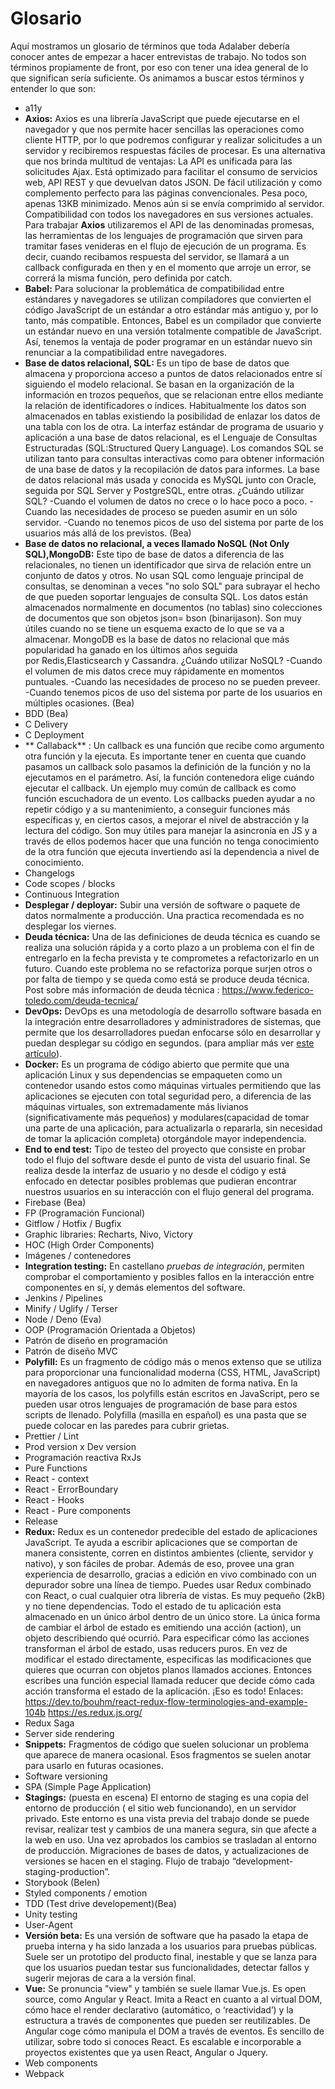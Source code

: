 # Glosario
Aquí mostramos un glosario de términos que toda Adalaber debería conocer antes de empezar a hacer entrevistas de trabajo. No todos son términos propiamente de front, por eso con tener una idea general de lo que significan sería suficiente. Os animamos a buscar estos términos y entender lo que son:

- a11y
- **Axios:** Axios es una librería  JavaScript que puede ejecutarse en el navegador y que nos permite hacer sencillas las operaciones como cliente HTTP, por lo que podremos configurar y realizar solicitudes a un servidor y recibiremos respuestas fáciles de procesar.
Es una alternativa que nos brinda multitud de ventajas:
 La API es unificada para las solicitudes Ajax.
 Está optimizado para facilitar el consumo de servicios web, API REST y que devuelvan datos JSON.
 De fácil utilización y como complemento perfecto para las páginas convencionales.
 Pesa poco, apenas 13KB minimizado. Menos aún si se envía comprimido al servidor.
 Compatibilidad con todos los navegadores en sus versiones actuales.
Para trabajar **Axios** utilizaremos el API de las denominadas promesas, las herramientas de los lenguajes de programación que sirven para tramitar fases venideras en el flujo de ejecución de un programa. Es decir, cuando recibamos respuesta del servidor, se llamará a un callback configurada en then y en el momento que arroje un error, se correrá la misma función, pero definida por catch.
- **Babel:** Para solucionar la problemática de compatibilidad entre estándares y navegadores se utilizan compiladores que convierten el código JavaScript de un estándar a otro estándar más antiguo y, por lo tanto, más compatible. Entonces, Babel es un compilador que convierte un estándar nuevo en una versión totalmente compatible de JavaScript. Así, tenemos la ventaja de poder programar en un estándar nuevo sin renunciar a la compatibilidad entre navegadores.
- **Base de datos relacional, SQL:** Es un tipo de base de datos que almacena y proporciona acceso a puntos de datos relacionados entre sí siguiendo el modelo relacional. Se basan en la organización de la información en trozos pequeños, que se relacionan entre ellos mediante la relación de identificadores o índices. Habitualmente los datos son almacenados en tablas existiendo la posibilidad de enlazar los datos de una tabla con los de otra.
La interfaz estándar de programa de usuario y aplicación a una base de datos relacional, es el Lenguaje de Consultas Estructuradas (SQL:Structured Query Language). Los comandos SQL se utilizan tanto para consultas interactivas como para obtener información de una base de datos y la recopilación de datos para informes.
La base de datos relacional más usada y conocida es MySQL junto con Oracle, seguida por SQL Server y PostgreSQL, entre otras.
¿Cuándo utilizar SQL?
-Cuando el volumen de datos no crece o lo hace poco a poco.
-Cuando las necesidades de proceso se pueden asumir en un sólo servidor.
-Cuando no tenemos picos de uso del sistema por parte de los usuarios más allá de los previstos. (Bea)
- **Base de datos no relacional, a veces llamado NoSQL (Not Only SQL),MongoDB:** Este tipo de base de datos a diferencia de las relacionales, no tienen un identificador que sirva de relación entre un conjunto de datos y otros. No usan SQL como lenguaje principal de consultas, se denominan a veces "no solo SQL" para subrayar el hecho de que pueden soportar lenguajes de consulta SQL. Los datos están almacenados normalmente en documentos (no tablas) sino colecciones de documentos que son objetos json= bson (binarijason). Son muy útiles cuando no se tiene un esquema exacto de lo que se va a almacenar.
MongoDB es la base de datos no relacional que  más popularidad ha ganado en los últimos años seguida por Redis,Elasticsearch y Cassandra.
¿Cuándo utilizar NoSQL?
-Cuando el volumen de mis datos crece muy rápidamente en momentos puntuales.
-Cuando las necesidades de proceso no se pueden preveer.
-Cuando tenemos picos de uso del sistema por parte de los usuarios en múltiples ocasiones. (Bea)
- BDD (Bea)
- C Delivery
- C Deployment
- ** Callaback** : Un callback es una función que recibe como argumento otra función y la ejecuta. Es importante tener en cuenta que cuando pasamos un callback solo pasamos la definición de la función y no la ejecutamos en el parámetro. Así, la función contenedora elige cuándo ejecutar el callback. Un ejemplo muy común de callback es como función escuchadora de un evento. Los callbacks pueden ayudar a no repetir código y a su mantenimiento, a conseguir funciones más específicas y, en ciertos casos, a mejorar el nivel de abstracción y la lectura del código. Son muy útiles para manejar la asincronía en JS y a través de ellos podemos hacer que una función no tenga conocimiento de la otra función que ejecuta invertiendo así la dependencia a nivel de conocimiento.
- Changelogs
- Code scopes / blocks
- Continuous Integration
- **Desplegar / deployar:** Subir una versión de software o paquete de datos normalmente a producción. Una practica recomendada es no desplegar los viernes.
- **Deuda técnica:** Una de las definiciones de deuda técnica es cuando se realiza una solución rápida y a corto plazo a un problema
con el fin de entregarlo en la fecha prevista  y te comprometes a refactorizarlo en un futuro. Cuando este problema no se refactoriza
porque surjen otros o por falta de tiempo y se queda como está se produce deuda técnica. Post sobre más información de deuda técnica : https://www.federico-toledo.com/deuda-tecnica/
- **DevOps:** DevOps es una metodología de desarrollo software basada en la integración entre desarrolladores y administradores de sistemas, que permite que los desarrolladores puedan enfocarse sólo en desarrollar y puedan desplegar su código en segundos. (para ampliar más ver [este artículo](https://www.paradigmadigital.com/techbiz/que-es-devops-y-sobre-todo-que-no-es-devops/)).
- **Docker:** Es un programa de código abierto que permite que una aplicación Linux y sus dependencias se empaqueten como un contenedor usando estos como máquinas virtuales permitiendo que las aplicaciones se ejecuten con total seguridad pero, a diferencia de las máquinas virtuales, son extremadamente más livianos (significativamente más pequeños) y modulares(capacidad de tomar una parte de una aplicación, para actualizarla o repararla, sin necesidad de tomar la aplicación completa) otorgándole mayor independencia.
- **End to end test:** Tipo de testeo del proyecto que consiste en probar todo el flujo del software desde el punto de vista del usuario final. Se realiza desde la interfaz de usuario y no desde el código y está enfocado en detectar posibles problemas que pudieran encontrar nuestros usuarios en su interacción con el flujo general del programa.
- Firebase (Bea)
- FP (Programación Funcional)
- Gitflow / Hotfix / Bugfix
- Graphic libraries: Recharts, Nivo, Victory
- HOC (High Order Components)
- Imágenes / contenedores
- **Integration testing:** En castellano *pruebas de integración*, permiten comprobar el comportamiento y posibles fallos en la interacción entre componentes en sí, y demás elementos del software.
- Jenkins / Pipelines
- Minify / Uglify / Terser
- Node / Deno (Eva)
- OOP (Programación Orientada a Objetos)
- Patrón de diseño en programación
- Patrón de diseño MVC
- **Polyfill:** Es un fragmento de código más o menos extenso que se utiliza para proporcionar una funcionalidad moderna (CSS, HTML, JavaScript) en navegadores antiguos que no lo admiten de forma nativa. En la mayoría de los casos, los polyfills están escritos en JavaScript, pero se pueden usar otros lenguajes de programación de base para estos scripts de llenado. Polyfilla (masilla en español) es una pasta que se puede colocar en las paredes para cubrir grietas. 
- Prettier / Lint
- Prod version x Dev version
- Programación reactiva RxJs
- Pure Functions
- React - context
- React - ErrorBoundary
- React - Hooks
- React - Pure components
- Release
- **Redux:** Redux es un contenedor predecible del estado de aplicaciones JavaScript. Te ayuda a escribir aplicaciones que se comportan de manera consistente, corren en distintos ambientes (cliente, servidor y nativo), y son fáciles de probar. Además de eso, provee una gran experiencia de desarrollo, gracias a edición en vivo combinado con un depurador sobre una línea de tiempo. Puedes usar Redux combinado con React, o cual cualquier otra librería de vistas. Es muy pequeño (2kB) y no tiene dependencias.
Todo el estado de tu aplicación esta almacenado en un único árbol dentro de un único store. La única forma de cambiar el árbol de estado es emitiendo una acción (action), un objeto describiendo qué ocurrió.
Para especificar cómo las acciones transforman el árbol de estado, usas reducers puros.
En vez de modificar el estado directamente, especificas las modificaciones que quieres que ocurran con objetos planos llamados acciones. Entonces escribes una función especial llamada reducer que decide cómo cada acción transforma el estado de la aplicación.
¡Eso es todo! 
Enlaces: 
https://dev.to/bouhm/react-redux-flow-terminologies-and-example-104b 
https://es.redux.js.org/
- Redux Saga
- Server side rendering
- **Snippets:** Fragmentos de código que suelen solucionar un problema que aparece de manera ocasional. Esos fragmentos se suelen anotar 
para usarlo en futuras ocasiones.
- Software versioning
- SPA (Simple Page Application)
- **Stagings:** (puesta en escena) El entorno de staging es una copia del entorno de producción ( el sitio web funcionando), en un servidor privado. Este entorno es una vista previa del trabajo donde se puede revisar, realizar test y cambios de una manera segura, sin que afecte a la web en uso.  Una vez aprobados los cambios se trasladan al entorno de producción. Migraciones de bases de datos, y actualizaciones de versiones se hacen en el staging. Flujo de trabajo “development-staging-production”.
- Storybook (Belen)
- Styled components / emotion
- TDD (Test drive developement)(Bea)
- Unity testing
- User-Agent
- **Versión beta:** Es una versión de software que ha pasado la etapa de prueba interna y ha sido lanzada a los usuarios para pruebas públicas. Suele ser un prototipo del producto final, inestable y que se lanza para que los usuarios puedan testar sus funcionalidades, detectar fallos y sugerir mejoras de cara a la versión final. 
- **Vue:** Se pronuncia "view" y también se suele llamar Vue.js. Es open source, como Angular y React. Imita a React en cuanto a al virtual DOM, cómo hace el render declarativo (automático, o ‘reactividad’) y la estructura a través de componentes que pueden ser reutilizables. De Angular coge cómo manipula el DOM a través de eventos. Es sencillo de utilizar, sobre todo si conoces React. Es escalable e incorporable a proyectos existentes que ya usen React, Angular o Jquery.
- Web components
- Webpack




